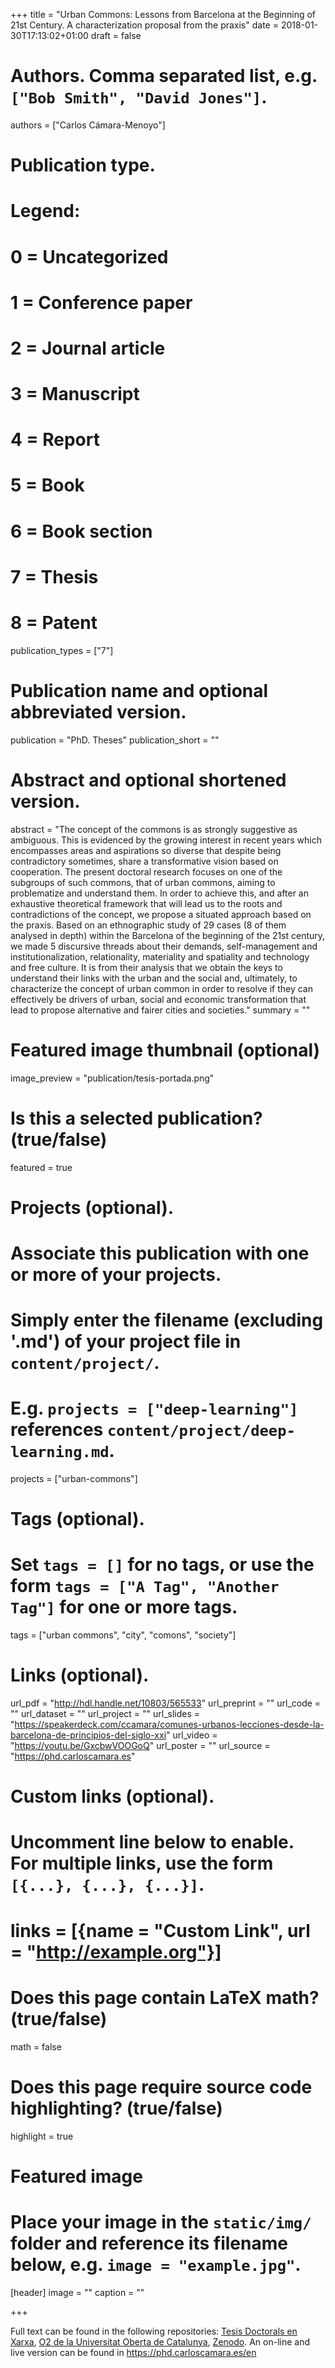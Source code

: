 +++
title = "Urban Commons: Lessons from Barcelona at the Beginning of 21st Century. A characterization proposal from the praxis"
date = 2018-01-30T17:13:02+01:00
draft = false

# Authors. Comma separated list, e.g. `["Bob Smith", "David Jones"]`.
authors = ["Carlos Cámara-Menoyo"]

# Publication type.
# Legend:
# 0 = Uncategorized
# 1 = Conference paper
# 2 = Journal article
# 3 = Manuscript
# 4 = Report
# 5 = Book
# 6 = Book section
# 7 = Thesis
# 8 = Patent
publication_types = ["7"]

# Publication name and optional abbreviated version.
publication = "PhD. Theses"
publication_short = ""

# Abstract and optional shortened version.
abstract = "The concept of the commons is as strongly suggestive as ambiguous. This is evidenced by the growing interest in recent years which encompasses areas and aspirations so diverse that despite being contradictory sometimes, share a transformative vision based on cooperation. The present doctoral research focuses on one of the subgroups of such commons, that of urban commons, aiming to problematize and understand them. In order to achieve this, and after an exhaustive theoretical framework that will lead us to the roots and contradictions of the concept, we propose a situated approach based on the praxis. Based on an ethnographic study of 29 cases (8 of them analysed in depth) within the Barcelona of the beginning of the 21st century, we made 5 discursive threads about their demands, self-management and institutionalization, relationality, materiality and spatiality and technology and free culture. It is from their analysis that we obtain the keys to understand their links with the urban and the social and, ultimately, to characterize the concept of urban common in order to resolve if they can effectively be drivers of urban, social and economic transformation that lead to propose alternative and fairer cities and societies."
summary = ""

# Featured image thumbnail (optional)
image_preview = "publication/tesis-portada.png"

# Is this a selected publication? (true/false)
featured = true

# Projects (optional).
#   Associate this publication with one or more of your projects.
#   Simply enter the filename (excluding '.md') of your project file in `content/project/`.
#   E.g. `projects = ["deep-learning"]` references `content/project/deep-learning.md`.
projects = ["urban-commons"]

# Tags (optional).
#   Set `tags = []` for no tags, or use the form `tags = ["A Tag", "Another Tag"]` for one or more tags.
tags = ["urban commons", "city", "comons", "society"]

# Links (optional).
url_pdf = "http://hdl.handle.net/10803/565533"
url_preprint = ""
url_code = ""
url_dataset = ""
url_project = ""
url_slides = "https://speakerdeck.com/ccamara/comunes-urbanos-lecciones-desde-la-barcelona-de-principios-del-siglo-xxi"
url_video = "https://youtu.be/GxcbwVOOGoQ"
url_poster = ""
url_source = "https://phd.carloscamara.es"

# Custom links (optional).
#   Uncomment line below to enable. For multiple links, use the form `[{...}, {...}, {...}]`.
# links = [{name = "Custom Link", url = "http://example.org"}]

# Does this page contain LaTeX math? (true/false)
math = false

# Does this page require source code highlighting? (true/false)
highlight = true

# Featured image
# Place your image in the `static/img/` folder and reference its filename below, e.g. `image = "example.jpg"`.
[header]
image = ""
caption = ""

+++

Full text can be found in the following repositories: [Tesis Doctorals en Xarxa](http://hdl.handle.net/10803/565533), [O2 de la Universitat Oberta de Catalunya](http://hdl.handle.net/10609/78706), [Zenodo](https://zenodo.org/record/1251627).
An on-line and live version can be found in https://phd.carloscamara.es/en

